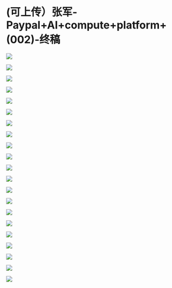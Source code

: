 # (可上传）张军-Paypal+AI+compute+platform+(002)-终稿

![](images\090840613tNyGtf\201905130908_4.png)

![](images\090840613tNyGtf\201905130908_5.png)

![](images\090840613tNyGtf\201905130908_6.png)

![](images\090840613tNyGtf\201905130908_7.png)

![](images\090840613tNyGtf\201905130908_8.png)

![](images\090840613tNyGtf\201905130908_9.png)

![](images\090840613tNyGtf\201905130908_10.png)

![](images\090840613tNyGtf\201905130908_11.png)

![](images\090840613tNyGtf\201905130908_12.png)

![](images\090840613tNyGtf\201905130908_13.png)

![](images\090840613tNyGtf\201905130908_14.png)

![](images\090840613tNyGtf\201905130908_15.png)

![](images\090840613tNyGtf\201905130908_16.png)

![](images\090840613tNyGtf\201905130908_17.png)

![](images\090840613tNyGtf\201905130908_18.png)

![](images\090840613tNyGtf\201905130908_19.png)

![](images\090840613tNyGtf\201905130908_20.png)

![](images\090840613tNyGtf\201905130908_21.png)

![](images\090840613tNyGtf\201905130908_22.png)

![](images\090840613tNyGtf\201905130908_23.png)

![](images\090840613tNyGtf\201905130908_24.png)

